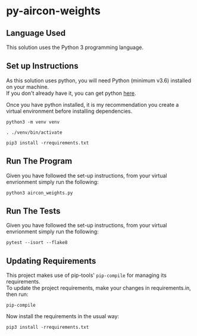 # py-aircon-weights

## Language Used

This solution uses the Python 3 programming language.

## Set up Instructions

As this solution uses python, you will need Python (minimum v3.6) installed on your machine.  
If you don't already have it, you can get python [here](https://www.python.org/downloads/).

Once you have python installed, it is my recommendation you create a virtual environment before installing dependencies.

`python3 -m venv venv`

`. ./venv/bin/activate`

`pip3 install -rrequirements.txt`

## Run The Program

Given you have followed the set-up instructions, from your virtual envrionment simply run the following:

`python3 aircon_weights.py`

## Run The Tests

Given you have followed the set-up instructions, from your virtual envrionment simply run the following:

`pytest --isort --flake8`

## Updating Requirements

This project makes use of pip-tools' `pip-compile` for managing its requirements.  
To update the project requirements, make your changes in requirements.in, then run:

`pip-compile`

Now install the requirements in the usual way:

`pip3 install -rrequirements.txt`

